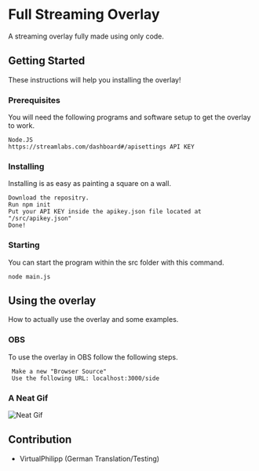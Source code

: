 # Full Streaming Overlay
A streaming overlay fully made using only code.


## Getting Started
These instructions will help you installing the overlay!

### Prerequisites
You will need the following programs and software setup to get the overlay to work.

```
Node.JS
https://streamlabs.com/dashboard#/apisettings API KEY
```

### Installing
Installing is as easy as painting a square on a wall.

```
Download the repositry.
Run npm init
Put your API KEY inside the apikey.json file located at "/src/apikey.json"
Done!
```

### Starting
You can start the program within the src folder with this command.
```
node main.js
```

## Using the overlay
How to actually use the overlay and some examples.

### OBS
To use the overlay in OBS follow the following steps.
```
 Make a new "Browser Source"
 Use the following URL: localhost:3000/side
```

### A Neat Gif
![Neat Gif](https://thumb.ibb.co/iKi6Ex/wadwd_made_dis.gif)

## Contribution
* VirtualPhilipp (German Translation/Testing)
